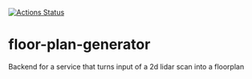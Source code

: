 [![Actions Status](https://github.com/tsteffek/floor-plan-generator/workflows/Tests/badge.svg)](https://github.com/tsteffek/floor-plan-generator/actions)

# floor-plan-generator
Backend for a service that turns input of a 2d lidar scan into a floorplan
